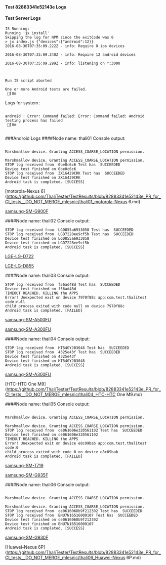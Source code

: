 #### Test 82883341e52143e Logs

#### Test Server Logs
```
IS Running:
Running 'jx install'
Skipping the log for NPM since the exitCode was 0
> jx index.js {"devices":{"android":12}}
2016-08-30T07:35:09.222Z - info: Require 0 ios devices

2016-08-30T07:35:09.240Z - info: Require 12 android devices

2016-08-30T07:35:09.299Z - info: listening on *:3000


 
Run IS script aborted
 
One or more Android tests are failed.
 [0m

```


Logs for system : 
```

android : Error: Command failed: Error: Command failed: Android testing process has failed
 [0m


```
###Android Logs
####Node name: thali01
Console output:
```

Marshmallow device. Granting ACCESS_COARSE_LOCATION permission.

Marshmallow device. Granting ACCESS_COARSE_LOCATION permission.
STOP log received from  0be0c6c6 Test has  SUCCEEDED
Device test finished on 0be0c6c6 
STOP log received from  ZX1G429CRK Test has  SUCCEEDED
Device test finished on ZX1G429CRK 
Android task is completed. [SUCCESS]
```
[motorola-Nexus 6](https://github.com/ThaliTester/TestResults/blob/82883341e52143e_PR_for_CI_tests__DO_NOT_MERGE_mlesnic/thali01_motorola-Nexus 6.md)

[samsung-SM-G900F](https://github.com/ThaliTester/TestResults/blob/82883341e52143e_PR_for_CI_tests__DO_NOT_MERGE_mlesnic/thali01_samsung-SM-G900F.md)

####Node name: thali02
Console output:
```
STOP log received from  LGD855a6933058 Test has  SUCCEEDED
STOP log received from  LGD7228ee9cf5b Test has  SUCCEEDED
Device test finished on LGD855a6933058 
Device test finished on LGD7228ee9cf5b 
Android task is completed. [SUCCESS]
```
[LGE-LG-D722](https://github.com/ThaliTester/TestResults/blob/82883341e52143e_PR_for_CI_tests__DO_NOT_MERGE_mlesnic/thali02_LGE-LG-D722.md)

[LGE-LG-D855](https://github.com/ThaliTester/TestResults/blob/82883341e52143e_PR_for_CI_tests__DO_NOT_MERGE_mlesnic/thali02_LGE-LG-D855.md)

####Node name: thali03
Console output:
```
STOP log received from  f56ad48d Test has  SUCCEEDED
Device test finished on f56ad48d 
TIMEOUT REACHED. KILLING the APPS
Error! Unexpected exit on device 7970f88c app:com.test.thalitest code:null 
child process exited with code null on device 7970f88c 
Android task is completed. [FAILED]
```
[samsung-SM-A500FU](https://github.com/ThaliTester/TestResults/blob/82883341e52143e_PR_for_CI_tests__DO_NOT_MERGE_mlesnic/thali03_samsung-SM-A500FU.md)

[samsung-SM-A300FU](https://github.com/ThaliTester/TestResults/blob/82883341e52143e_PR_for_CI_tests__DO_NOT_MERGE_mlesnic/thali03_samsung-SM-A300FU.md)

####Node name: thali04
Console output:
```
STOP log received from  HT54GYJ03048 Test has  SUCCEEDED
STOP log received from  4325e43f Test has  SUCCEEDED
Device test finished on 4325e43f 
Device test finished on HT54GYJ03048 
Android task is completed. [SUCCESS]
```
[samsung-SM-A300FU](https://github.com/ThaliTester/TestResults/blob/82883341e52143e_PR_for_CI_tests__DO_NOT_MERGE_mlesnic/thali04_samsung-SM-A300FU.md)

[HTC-HTC One M9](https://github.com/ThaliTester/TestResults/blob/82883341e52143e_PR_for_CI_tests__DO_NOT_MERGE_mlesnic/thali04_HTC-HTC One M9.md)

####Node name: thali05
Console output:
```

Marshmallow device. Granting ACCESS_COARSE_LOCATION permission.

Marshmallow device. Granting ACCESS_COARSE_LOCATION permission.
STOP log received from  ce061606e320561102 Test has  SUCCEEDED
Device test finished on ce061606e320561102 
TIMEOUT REACHED. KILLING the APPS
Error! Unexpected exit on device e8c09bab app:com.test.thalitest code:0 
child process exited with code 0 on device e8c09bab 
Android task is completed. [FAILED]
```
[samsung-SM-T719](https://github.com/ThaliTester/TestResults/blob/82883341e52143e_PR_for_CI_tests__DO_NOT_MERGE_mlesnic/thali05_samsung-SM-T719.md)

[samsung-SM-G935F](https://github.com/ThaliTester/TestResults/blob/82883341e52143e_PR_for_CI_tests__DO_NOT_MERGE_mlesnic/thali05_samsung-SM-G935F.md)

####Node name: thali06
Console output:
```

Marshmallow device. Granting ACCESS_COARSE_LOCATION permission.

Marshmallow device. Granting ACCESS_COARSE_LOCATION permission.
STOP log received from  ce0616068b9f212302 Test has  SUCCEEDED
STOP log received from  ENU7N16516000107 Test has  SUCCEEDED
Device test finished on ce0616068b9f212302 
Device test finished on ENU7N16516000107 
Android task is completed. [SUCCESS]
```
[samsung-SM-G930F](https://github.com/ThaliTester/TestResults/blob/82883341e52143e_PR_for_CI_tests__DO_NOT_MERGE_mlesnic/thali06_samsung-SM-G930F.md)

[Huawei-Nexus 6P](https://github.com/ThaliTester/TestResults/blob/82883341e52143e_PR_for_CI_tests__DO_NOT_MERGE_mlesnic/thali06_Huawei-Nexus 6P.md)




